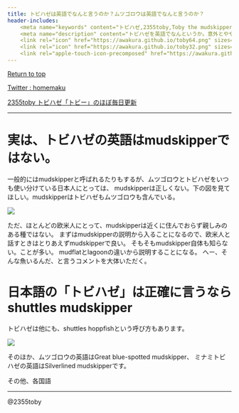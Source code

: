 ```yaml
---
title: トビハゼは英語でなんと言うのか？ムツゴロウは英語でなんと言うのか？
header-includes:
	<meta name="keywords" content="トビハゼ,2355toby,Toby the mudskipper,ムツゴロウ,P Modestus,英語" />
	<meta name="description" content="トビハゼを英語でなんというか。意外とややこしい。" />
	<link rel="icon" href="https://awakura.github.io/toby64.png" sizes="64x64" type="image/png" /> 
	<link rel="icon" href="https://awakura.github.io/toby32.png" sizes="32x32" type="image/png" />  
	<link rel="apple-touch-icon-precomposed" href="https://awakura.github.io/toby150.png" />
---
```


[Return to top](https://awakura.github.io/)

[Twitter : homemaku](https://x.com/homemaku)

[2355toby トビハゼ「トビー」のほぼ毎日更新](https://www.youtube.com/channel/UCFq06QurrYT58m7wzqy1MZQ)

___

# 実は、トビハゼの英語はmudskipperではない。

一般的にはmudskipperと呼ばれるたりもするが、ムツゴロウとトビハゼをいつも使い分けている日本人にとっては、
mudskipperは正しくない。下の図を見てほしい。mudskipperはトビハゼもムツゴロウも含んでいる。

<div width="50%">
<img src="https://cdn-ak.f.st-hatena.com/images/fotolife/a/awaq/20250211/20250211230431.png">
</div>

ただ、ほとんどの欧米人にとって、mudskipperは近くに住んでおらず親しみのある種ではない。
まずはmudskipperの説明から入ることになるので、欧米人と話すときはとりあえずmudskipperで良い。
そもそもmudskipper自体も知らない。ことが多い。
mudflatとlagoonの違いから説明することになる。
へー、そんな魚いるんだ、と言うコメントを大体いただく。

# 日本語の「トビハゼ」は正確に言うなら shuttles mudskipper

トビハゼは他にも、shuttles hoppfishという呼び方もあります。

<div width="50%">
<img src="https://cdn-ak.f.st-hatena.com/images/fotolife/a/awaq/20250211/20250211231250.png">
</div>

そのほか、ムツゴロウの英語はGreat blue-spotted mudskipper、
ミナミトビハゼの英語はSilverlined mudskipperです。


その他、各国語


---

@2355toby

